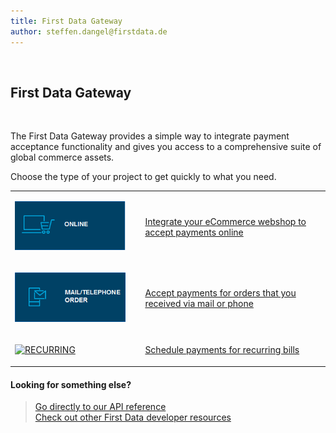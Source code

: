 ```yaml
---
title: First Data Gateway
author: steffen.dangel@firstdata.de
---
```


&nbsp;

## First Data Gateway

&nbsp;

The First Data Gateway provides a simple way to integrate payment acceptance functionality and gives you access to a comprehensive suite of global commerce assets.

Choose the type of your project to get quickly to what you need.

<table>
  <tbody>
    <tr>
      <td>
        <p>
          <a href="?path=docs/GettingStarted/OnlineStoreIntegration/OnlineStoreIntegration.md"><img alt="ONLINE" data-entity-type="file" data-entity-uuid="efb12f51-bb61-48fb-8c75-c6ca2ed58cc6" src="https://raw.githubusercontent.com/Fiserv/Internet-Payment-Gateway/develop/assets/images/ONLINE_0.png" /></a>
        </p>
      </td>
      <td>
        &nbsp;
      </td>
      <td>
        <a href="?path=docs/GettingStarted/OnlineStoreIntegration/OnlineStoreIntegration.md">Integrate your eCommerce webshop to accept payments online</a>
      </td>
    </tr>
    <tr>
      <td>
        <p>
          <a href="?path=docs/GettingStarted/OnlineStoreIntegration/OnlineStoreIntegration.md"><img alt="MOTO" data-entity-type="file" data-entity-uuid="8401f1c8-3b03-47c4-b35e-3a0ea6f3c120" src="https://raw.githubusercontent.com/Fiserv/Internet-Payment-Gateway/develop/assets/images/MOTO_0.png" /></a>
        </p>
      </td>
      <td>
        &nbsp;
      </td>
      <td>
        <a href="?path=docs/GettingStarted/OnlineStoreIntegration/OnlineStoreIntegration.md">Accept payments for orders that you received via mail or phone</a>
      </td>
    </tr>
    <tr>
      <td>
        <p>
          <a href="?path=docs/GettingStarted/RecurringPayments/RecurringPayments.md"><img alt="RECURRING" data-entity-type="file" data-entity-uuid="0e127e44-ed24-4098-be4f-0ea3a25bc3b1" src="/sites/default/files/inline-images/RECURRING_0.png" /></a>
        </p>
      </td>
      <td>
        &nbsp;
      </td>
      <td>
        <a href="?path=docs/GettingStarted/RecurringPayments/RecurringPayments.md">Schedule payments for recurring bills</a>
      </td>
    </tr>
  </tbody>
</table>

#### Looking for something else?

> [Go directly to our API reference](../api?type=post&path=/authentication/access-tokens)  
> [Check out other First Data developer resources](?path=docs/Transactions/Charges.md)

